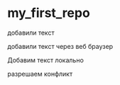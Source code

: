 ﻿# my_first_repo

добавили текст

добавили текст через веб браузер

Добавим текст локально

разрешаем конфликт
